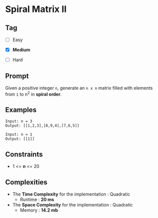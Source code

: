 # Spiral Matrix II
## Tag
- [ ] Easy  
- [x] **Medium**  
- [ ] Hard  
  

## Prompt
Given a positive integer `n`, generate an `n x n` matrix filled with elements from `1` to n<sup>2</sup> in **spiral order**.  
    
## Examples
```
Input: n = 3
Output: [[1,2,3],[8,9,4],[7,6,5]]
```
```
Input: n = 1
Output: [[1]]
```
  
## Constraints
* 1 <= **n** <= 20
  
## Complexities
* The **Time Complexity** for the implementation : Quadratic
  * Runtime : **20 ms**  
* The **Space Complexity** for the implementation : Quadratic
  * Memory : **14.2 mb**